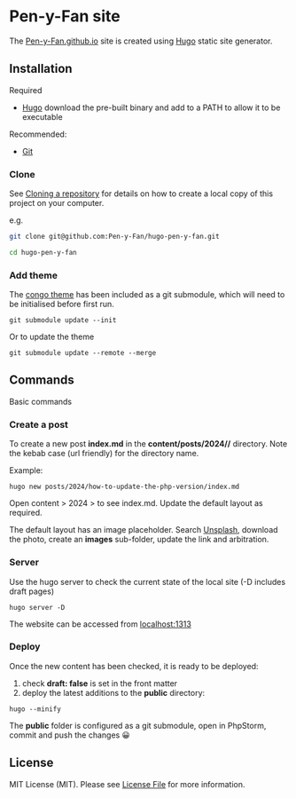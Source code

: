 # Pen-y-Fan site

The [Pen-y-Fan.github.io](https://github.com/Pen-y-Fan/Pen-y-Fan.github.io) site is created using [Hugo](https://gohugo.io/getting-started/quick-start/) static site generator.

## Installation

Required

- [Hugo](https://gohugo.io/getting-started/) download the pre-built binary and add to a PATH to allow it to be
  executable

Recommended:

- [Git](https://git-scm.com/downloads)

### Clone

See [Cloning a repository](https://help.github.com/en/articles/cloning-a-repository) for details on how to create a
local copy of this project on your computer.

e.g.

```sh
git clone git@github.com:Pen-y-Fan/hugo-pen-y-fan.git
```

```sh
cd hugo-pen-y-fan
```

### Add theme

The [congo theme](https://jpanther.github.io/congo/docs/installation/#install-using-hugo) has been included as a git
submodule, which will need to be initialised before first run.

```shell
git submodule update --init
```

Or to update the theme

```shell
git submodule update --remote --merge
```

## Commands

Basic commands

### Create a post

To create a new post **index.md** in the **content/posts/2024/<post-name>/** directory. Note the kebab case (url
friendly) for the directory name.

Example:

```shell
hugo new posts/2024/how-to-update-the-php-version/index.md
```

Open content > 2024 > <post-name> to see index.md. Update the default layout as required.

The default layout has an image placeholder. Search [Unsplash](https://unsplash.com), download the photo, create 
an **images** sub-folder, update the link and arbitration.

### Server

Use the hugo server to check the current state of the local site (-D includes draft pages)

```shell
hugo server -D
```

The website can be accessed from [localhost:1313](http://localhost:1313)

### Deploy

Once the new content has been checked, it is ready to be deployed:

1. check **draft: false** is set in the front matter
2. deploy the latest additions to the **public** directory:

```shell
hugo --minify
```

The **public** folder is configured as a git submodule, open in PhpStorm, commit and push the changes 😀

## License

MIT License (MIT). Please see [License File](LICENSE.md) for more information.


